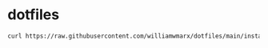 # dotfiles

```bash
curl https://raw.githubusercontent.com/williamwmarx/dotfiles/main/install.sh | bash
```
